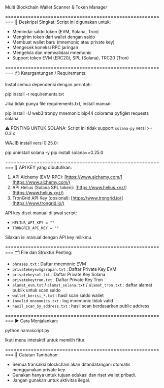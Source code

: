  Multi Blockchain Wallet Scanner & Token Manager

=========================================================
📌 Deskripsi Singkat:
Script ini digunakan untuk:
- Memindai saldo token (EVM, Solana, Tron)
- Mengirim token dari wallet dengan saldo
- Membuat wallet baru (mnemonic atau private key)
- Mengecek koneksi RPC jaringan
- Mengelola dan memvalidasi mnemonic
- Support token EVM (ERC20), SPL (Solana), TRC20 (Tron)

=========================================================
📦 Ketergantungan / Requirements:

Instal semua dependensi dengan perintah:

pip install -r requirements.txt

Jika tidak punya file requirements.txt, install manual:

pip install -U web3 tronpy mnemonic bip44 colorama pyfiglet requests solana

⚠️ PENTING UNTUK SOLANA:
Script ini tidak support `solana-py` versi >= 0.3.x

WAJIB install versi 0.25.0:

pip uninstall solana -y
pip install solana==0.25.0

=========================================================
🔑 API KEY yang dibutuhkan:

1. API Alchemy (EVM RPC): [https://www.alchemy.com/](https://www.alchemy.com/)
2. API Helius (Solana SPL token): [https://www.helius.xyz/](https://www.helius.xyz/)
3. TronGrid API Key (opsional): [https://www.trongrid.io/](https://www.trongrid.io/)

API key diset manual di awal script:
- `HELIUS_API_KEY = ""`
- `TRONGRID_API_KEY = ""`

Silakan isi manual dengan API key milikmu.

=========================================================
🗂 File dan Struktur Penting:

- `phrases.txt` : Daftar mnemonic EVM
- `privatekeyevmgarapan.txt` : Daftar Private Key EVM
- `privatekeysol.txt` : Daftar Private Key Solana
- `privatekeytron.txt` : Daftar Private Key Tron
- `alamat_evm.txt` / `alamat_solana.txt` / `alamat_tron.txt` : daftar alamat publik untuk scan saldo
- `wallet_berisi_*.txt` : hasil scan saldo wallet
- `invalid_mnemonics.txt` : log mnemonic tidak valid
- `hasil_scan_by_address.txt` : hasil scan berdasarkan public address

=========================================================
▶️ Cara Menjalankan:

python namascript.py

Ikuti menu interaktif untuk memilih fitur.

=========================================================
📌 Catatan Tambahan:
- Semua transaksi blockchain akan ditandatangani otomatis menggunakan private key.
- Gunakan hanya untuk tujuan edukasi dan riset wallet pribadi.
- Jangan gunakan untuk aktivitas ilegal.
